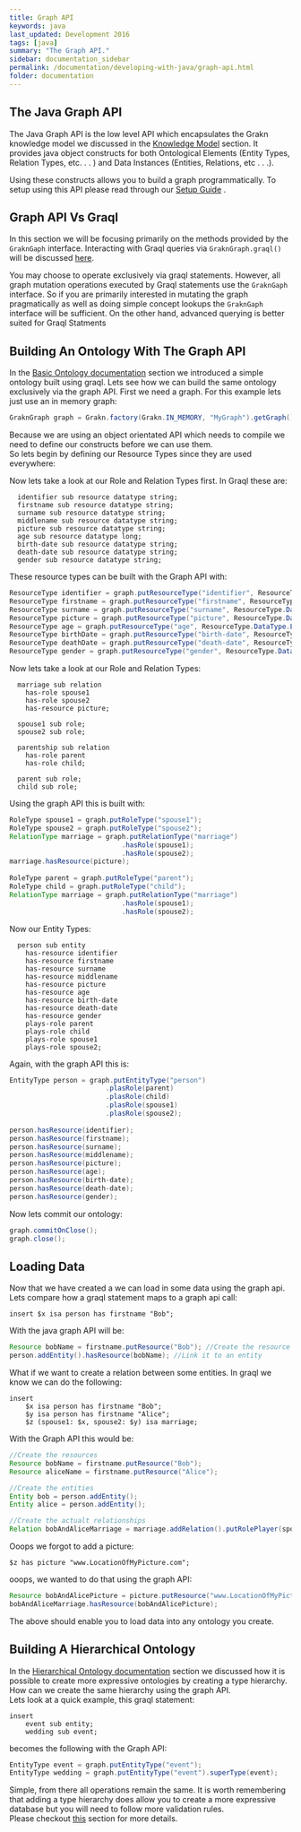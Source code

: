 ```yaml
---
title: Graph API
keywords: java
last_updated: Development 2016
tags: [java]
summary: "The Graph API."
sidebar: documentation_sidebar
permalink: /documentation/developing-with-java/graph-api.html
folder: documentation
---
```


## The Java Graph API

The Java Graph API is the low level API which encapsulates the Grakn knowledge model we discussed in the [Knowledge Model](../the-basics/grakn-knowledge-model.html) section.
It provides java object constructs for both Ontological Elements (Entity Types, Relation Types, etc. . . ) and Data Instances (Entities, Relations, etc . . .).

Using these constructs allows you to build a graph programmatically. 
To setup using this API please read through our [Setup Guide](../developing-with-java/development-setup.html) .

## Graph API Vs Graql

In this section we will be focusing primarily on the methods provided by the `GraknGaph` interface. 
Interacting with Graql queries via `GraknGraph.graql()` will be discussed [here](../developing-with-java/java-graql.html).

You may choose to operate exclusively via graql statements.
However, all graph mutation operations executed by Graql statements use the `GraknGaph` interface.
So if you are primarily interested in mutating the graph pragmatically as well as doing simple concept lookups the `GraknGaph` interface will be sufficient. 
On the other hand, advanced querying is better suited for Graql Statments

## Building An Ontology With The Graph API

In the [Basic Ontology documentation](../building-an-ontology/basic-ontology.html) section we introduced a simple ontology built using graql.
Lets see how we can build the same ontology exclusively via the graph API.
First we need a graph. For this example lets just use an in memory graph:

```java
GraknGraph graph = Grakn.factory(Grakn.IN_MEMORY, "MyGraph").getGraph();
```

Because we are using an object orientated API which needs to compile we need to define our constructs before we can use them.    
So lets begin by defining our Resource Types since they are used everywhere:

    
Now lets take a look at our Role and Relation Types first. In Graql these are:

```graql
  identifier sub resource datatype string;
  firstname sub resource datatype string;
  surname sub resource datatype string;
  middlename sub resource datatype string;
  picture sub resource datatype string;
  age sub resource datatype long;
  birth-date sub resource datatype string;
  death-date sub resource datatype string;
  gender sub resource datatype string;
```

These resource types can be built with the Graph API with:

```java
ResourceType identifier = graph.putResourceType("identifier", ResourceType.DataType.STRING);
ResourceType firstname = graph.putResourceType("firstname", ResourceType.DataType.STRING);
ResourceType surname = graph.putResourceType("surname", ResourceType.DataType.STRING);
ResourceType picture = graph.putResourceType("picture", ResourceType.DataType.STRING);
ResourceType age = graph.putResourceType("age", ResourceType.DataType.LONG);
ResourceType birthDate = graph.putResourceType("birth-date", ResourceType.DataType.STRING);
ResourceType deathDate = graph.putResourceType("death-date", ResourceType.DataType.STRING);
ResourceType gender = graph.putResourceType("gender", ResourceType.DataType.STRING);
```

Now lets take a look at our Role and Relation Types:

```graql
  marriage sub relation
    has-role spouse1
    has-role spouse2
    has-resource picture;

  spouse1 sub role;
  spouse2 sub role;

  parentship sub relation
    has-role parent
    has-role child;

  parent sub role;
  child sub role;
```

Using the graph API this is built with: 

```java
RoleType spouse1 = graph.putRoleType("spouse1");
RoleType spouse2 = graph.putRoleType("spouse2");
RelationType marriage = graph.putRelationType("marriage")
                            .hasRole(spouse1);
                            .hasRole(spouse2);
marriage.hasResource(picture);
                           
RoleType parent = graph.putRoleType("parent");
RoleType child = graph.putRoleType("child");
RelationType marriage = graph.putRelationType("marriage")
                            .hasRole(spouse1);
                            .hasRole(spouse2);

```

Now our Entity Types:

```
  person sub entity
    has-resource identifier
    has-resource firstname
    has-resource surname
    has-resource middlename
    has-resource picture
    has-resource age
    has-resource birth-date
    has-resource death-date
    has-resource gender
    plays-role parent
    plays-role child
    plays-role spouse1
    plays-role spouse2;
```

Again, with the graph API this is:

```java
EntityType person = graph.putEntityType("person")
                        .plasRole(parent)
                        .plasRole(child)
                        .plasRole(spouse1)
                        .plasRole(spouse2);
                        
person.hasResource(identifier);
person.hasResource(firstname);
person.hasResource(surname);
person.hasResource(middlename);
person.hasResource(picture);
person.hasResource(age);
person.hasResource(birth-date);
person.hasResource(death-date);
person.hasResource(gender);
```
Now lets commit our ontology:

```java
graph.commitOnClose();
graph.close();
```
## Loading Data

Now that we have created a we can load in some data using the graph api. 
Lets compare how a graql statement maps to a graph api call:

```
insert $x isa person has firstname "Bob";
```
    
With the java graph API will be:    

```java
Resource bobName = firstname.putResource("Bob"); //Create the resource
person.addEntity().hasResource(bobName); //Link it to an entity
```   

What if we want to create a relation between some entities. 
In graql we know we can do the following:

```
insert
    $x isa person has firstname "Bob";
    $y isa person has firstname "Alice";
    $z (spouse1: $x, spouse2: $y) isa marriage;
```

With the Graph API this would be:

```java
//Create the resources
Resource bobName = firstname.putResource("Bob"); 
Resource aliceName = firstname.putResource("Alice");

//Create the entities
Entity bob = person.addEntity();
Entity alice = person.addEntity();

//Create the actualt relationships
Relation bobAndAliceMarriage = marriage.addRelation().putRolePlayer(spouse1, bob).putRolePlayer(spouse2, alice);
```

Ooops we forgot to add a picture:

```
$z has picture "www.LocationOfMyPicture.com";
```

ooops, we wanted to do that using the graph API:

```java
Resource bobAndAlicePicture = picture.putResource("www.LocationOfMyPicture.com");
bobAndAliceMarriage.hasResource(bobAndAlicePicture);
```

The above should enable you to load data into any ontology you create.

## Building A Hierarchical Ontology  

In the [Hierarchical Ontology documentation](../building-an-ontology/hierachical-ontology.html) section we discussed how it is possible to create more expressive ontologies by creating a type hierarchy.
How can we create the same hierarchy using the graph API.  
Lets look at a quick example, this graql statement:

```
insert 
    event sub entity;
    wedding sub event;
```

becomes the following with the Graph API:

```java 
EntityType event = graph.putEntityType("event");
EntityType wedding = graph.putEntityType("event").superType(event);
```

Simple, from there all operations remain the same. 
It is worth remembering that adding a type hierarchy does allow you to create a more expressive database but you will need to follow more validation rules.  
Please checkout [this](../advanced-grakn/validation.html) section for more details.